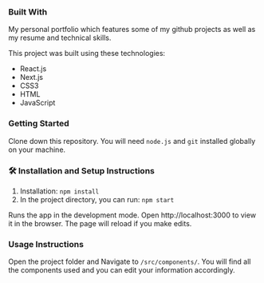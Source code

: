 ### Built With
My personal portfolio which features some of my github projects as well as my resume and technical skills.

This project was built using these technologies:

- React.js
- Next.js
- CSS3
- HTML
- JavaScript

### Getting Started
Clone down this repository. You will need `node.js` and `git` installed globally on your machine.

### 🛠 Installation and Setup Instructions
1. Installation: `npm install`
2. In the project directory, you can run: `npm start`

Runs the app in the development mode.
Open http://localhost:3000 to view it in the browser. The page will reload if you make edits.

### Usage Instructions

Open the project folder and Navigate to `/src/components/`.
You will find all the components used and you can edit your information accordingly.
